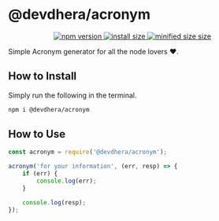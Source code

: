 # @devdhera/acronym

<p align="center">
    <a href="https://github.com/DevDHera/acronym">
        <img src="https://img.shields.io/npm/v/@devdhera/acronym.svg" alt="npm version">
    </a>
    <a href="(https://packagephobia.now.sh/result?p=@devdhera/acronym">
        <img src="https://packagephobia.now.sh/badge?p=@devdhera/acronym" alt="install size">
    </a>
    <a href="(https://bundlephobia.com/result?p=@devdhera/acronym@1.1.0">
        <img src="https://img.shields.io/bundlephobia/min/@devdhera/acronym.svg" alt="minified size size">
    </a>
</p>

Simple Acronym generator for all the node lovers :heart:.

## How to Install

Simply run the following in the terminal.

```sh
npm i @devdhera/acronym
```

## How to Use

```js
const acronym = require('@devdhera/acronym');

acronym('for your information', (err, resp) => {
    if (err) {
        console.log(err);
    }

    console.log(resp);
});
```